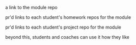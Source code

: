 a link to the module repo

pr'd links to each student's homework repos for the module

pr'd links to each student's project repo for the module

beyond this, students and coaches can use it how they like 
